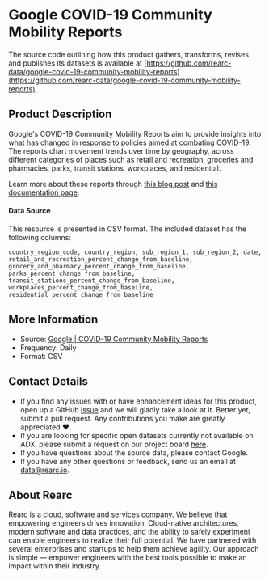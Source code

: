 # Google COVID-19 Community Mobility Reports

The source code outlining how this product gathers, transforms, revises and publishes its datasets is available at [https://github.com/rearc-data/google-covid-19-community-mobility-reports](https://github.com/rearc-data/google-covid-19-community-mobility-reports).

## Product Description
Google's COVID-19 Community Mobility Reports aim to provide insights into what has changed in response to policies aimed at combating COVID-19. The reports chart movement trends over time by geography, across different categories of places such as retail and recreation, groceries and pharmacies, parks, transit stations, workplaces, and residential.

Learn more about these reports through [this blog post](https://www.blog.google/technology/health/covid-19-community-mobility-reports) and [this documentation page](https://www.google.com/covid19/mobility/data_documentation.html).

#### Data Source
This resource is presented in CSV format. The included dataset has the following columns:

`country_region_code, country_region, sub_region_1, sub_region_2, date, retail_and_recreation_percent_change_from_baseline, grocery_and_pharmacy_percent_change_from_baseline, parks_percent_change_from_baseline, transit_stations_percent_change_from_baseline, workplaces_percent_change_from_baseline, residential_percent_change_from_baseline`

## More Information
- Source: [Google | COVID-19 Community Mobility Reports](https://www.google.com/covid19/mobility/)
- Frequency: Daily
- Format: CSV

## Contact Details
- If you find any issues with or have enhancement ideas for this product, open up a GitHub [issue](https://github.com/rearc-data/google-covid-19-community-mobility-reports/issues) and we will gladly take a look at it. Better yet, submit a pull request. Any contributions you make are greatly appreciated :heart:.
- If you are looking for specific open datasets currently not available on ADX, please submit a request on our project board [here](https://github.com/rearc-data/covid-datasets-aws-data-exchange/projects/1).
- If you have questions about the source data, please contact Google.
- If you have any other questions or feedback, send us an email at data@rearc.io.

## About Rearc
Rearc is a cloud, software and services company. We believe that empowering engineers drives innovation. Cloud-native architectures, modern software and data practices, and the ability to safely experiment can enable engineers to realize their full potential. We have partnered with several enterprises and startups to help them achieve agility. Our approach is simple — empower engineers with the best tools possible to make an impact within their industry.